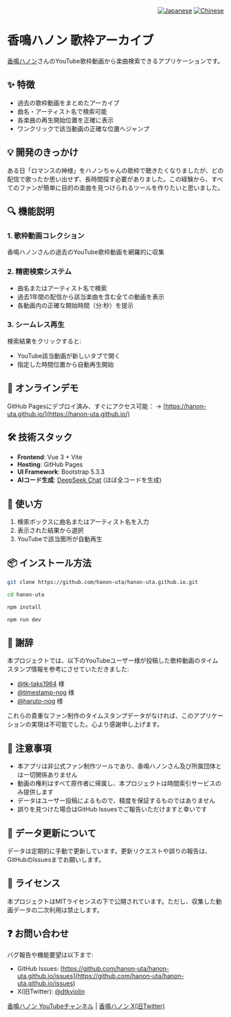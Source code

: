 <div align="right">
  <p>
    <a href="README.md"><img src="https://img.shields.io/badge/日本語-🇯🇵-red?style=flat-square" alt="Japanese"></a>
    <a href="README_zh-CN.md"><img src="https://img.shields.io/badge/简体中文-🇨🇳-brightgreen?style=flat-square" alt="Chinese"></a>
  </p>
</div>

# 香鳴ハノン 歌枠アーカイブ

[香鳴ハノン](https://www.youtube.com/@kanaruhanon)さんのYouTube歌枠動画から楽曲検索できるアプリケーションです。

## ✨ 特徴

- 過去の歌枠動画をまとめたアーカイブ
- 曲名・アーティスト名で検索可能
- 各楽曲の再生開始位置を正確に表示
- ワンクリックで該当動画の正確な位置へジャンプ

## 💡 開発のきっかけ

ある日「ロマンスの神様」をハノンちゃんの歌枠で聴きたくなりましたが、どの配信で歌ったか思い出せず、長時間探す必要がありました。この経験から、すべてのファンが簡単に目的の楽曲を見つけられるツールを作りたいと思いました。

## 🔍 機能説明

### 1. 歌枠動画コレクション
香鳴ハノンさんの過去のYouTube歌枠動画を網羅的に収集

### 2. 精密検索システム
- 曲名またはアーティスト名で検索
- 過去1年間の配信から該当楽曲を含む全ての動画を表示
- 各動画内の正確な開始時間（分:秒）を提示

### 3. シームレス再生
検索結果をクリックすると:
- YouTube該当動画が新しいタブで開く
- 指定した時間位置から自動再生開始

## 🚀 オンラインデモ
GitHub Pagesにデプロイ済み、すぐにアクセス可能：
→ [https://hanon-uta.github.io/](https://hanon-uta.github.io/)

## 🛠️ 技術スタック
- **Frontend**: Vue 3 + Vite
- **Hosting**: GitHub Pages
- **UI Framework**: Bootstrap 5.3.3
- **AIコード生成**: [DeepSeek Chat](https://www.deepseek.com) (ほぼ全コードを生成)

## 🚀 使い方
1. 検索ボックスに曲名またはアーティスト名を入力
2. 表示された結果から選択
3. YouTubeで該当箇所が自動再生

## 📦 インストール方法
```bash
git clone https://github.com/hanon-uta/hanon-uta.github.io.git

cd hanon-uta

npm install

npm run dev
```

## 🙏 謝辞

本プロジェクトでは、以下のYouTubeユーザー様が投稿した歌枠動画のタイムスタンプ情報を参考にさせていただきました:

- [@tk-taks1984](https://www.youtube.com/@tk-taks1984) 様
- [@timestamp-nog](https://www.youtube.com/@timestamp-nog) 様
- [@haruto-nog](https://www.youtube.com/@haruto-nog) 様

これらの貴重なファン制作のタイムスタンプデータがなければ、このアプリケーションの実現は不可能でした。心より感謝申し上げます。

## 📝 注意事項

* 本アプリは非公式ファン制作ツールであり、香鳴ハノンさん及び所属団体とは一切関係ありません
* 動画の権利はすべて原作者に帰属し、本プロジェクトは時間索引サービスのみ提供します
* データはユーザー投稿によるもので、精度を保証するものではありません
* 誤りを見つけた場合はGitHub Issuesでご報告いただけますと幸いです

## 🔄 データ更新について

データは定期的に手動で更新しています。更新リクエストや誤りの報告は、GitHubのIssuesまでお願いします。

## 📜 ライセンス

本プロジェクトはMITライセンスの下で公開されています。ただし、収集した動画データの二次利用は禁止します。

## ❓ お問い合わせ

バグ報告や機能要望は以下まで:
- GitHub Issues: [https://github.com/hanon-uta/hanon-uta.github.io/issues](https://github.com/hanon-uta/hanon-uta.github.io/issues)
- X(旧Twitter): [@dtkviolin](https://x.com/dtkviolin)

[香鳴ハノン YouTubeチャンネル](https://www.youtube.com/@kanaruhanon) |
[香鳴ハノン X(旧Twitter)](https://x.com/kanaruhanon) 